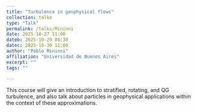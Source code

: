 ```yaml
---
title: "Turbulence in geophysical flows"
collection: talks
type: "Talk"
permalink: /talks/Mininni
date: 2025-10-27 11:00
dateb: 2025-10-29 08:30
datec: 2025-10-30 11:00
author: "Pablo Mininni" 
affiliation: "Universidad de Buenos Aires"
excerpt: "" 
tags: ""

---
```


This course will give an introduction to stratified, rotating, and QG turbulence, and also talk about particles in geophysical applications within the context of these approximations.